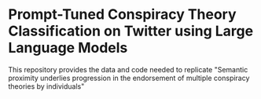 # Prompt-Tuned Conspiracy Theory Classification on Twitter using Large Language Models
This repository provides the data and code needed to replicate "Semantic proximity underlies progression in the endorsement of multiple conspiracy theories by individuals"
